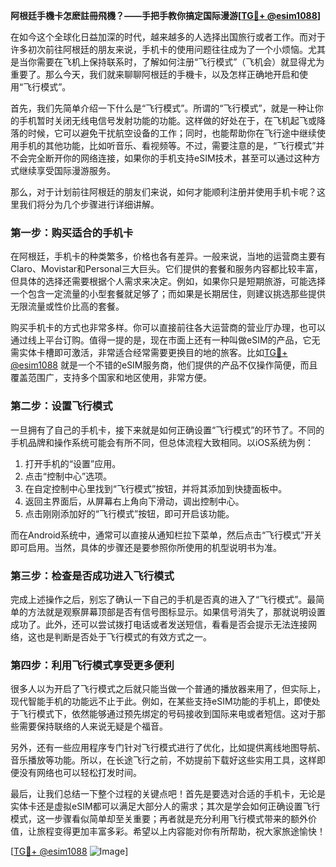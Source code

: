 **阿根廷手機卡怎麽註冊飛機？——手把手教你搞定国际漫游[[TG💪+ @esim1088](https://t.me/s/esim1088)]**

在如今这个全球化日益加深的时代，越来越多的人选择出国旅行或者工作。而对于许多初次前往阿根廷的朋友来说，手机卡的使用问题往往成为了一个小烦恼。尤其是当你需要在飞机上保持联系时，了解如何注册“飞行模式”（飞机会）就显得尤为重要了。那么今天，我们就来聊聊阿根廷的手機卡，以及怎样正确地开启和使用“飞行模式”。

首先，我们先简单介绍一下什么是“飞行模式”。所谓的“飞行模式”，就是一种让你的手机暂时关闭无线电信号发射功能的功能。这样做的好处在于，在飞机起飞或降落的时候，它可以避免干扰航空设备的工作；同时，也能帮助你在飞行途中继续使用手机的其他功能，比如听音乐、看视频等。不过，需要注意的是，“飞行模式”并不会完全断开你的网络连接，如果你的手机支持eSIM技术，甚至可以通过这种方式继续享受国际漫游服务。

那么，对于计划前往阿根廷的朋友们来说，如何才能顺利注册并使用手机卡呢？这里我们将分为几个步骤进行详细讲解。

### 第一步：购买适合的手机卡

在阿根廷，手机卡的种类繁多，价格也各有差异。一般来说，当地的运营商主要有Claro、Movistar和Personal三大巨头。它们提供的套餐和服务内容都比较丰富，但具体的选择还需要根据个人需求来决定。例如，如果你只是短期旅游，可能选择一个包含一定流量的小型套餐就足够了；而如果是长期居住，则建议挑选那些提供无限流量或性价比高的套餐。

购买手机卡的方式也非常多样。你可以直接前往各大运营商的营业厅办理，也可以通过线上平台订购。值得一提的是，现在市面上还有一种叫做eSIM的产品，它无需实体卡槽即可激活，非常适合经常需要更换目的地的旅客。比如[TG💪+ @esim1088](https://t.me/s/esim1088) 就是一个不错的eSIM服务商，他们提供的产品不仅操作简便，而且覆盖范围广，支持多个国家和地区使用，非常方便。

### 第二步：设置飞行模式

一旦拥有了自己的手机卡，接下来就是如何正确设置“飞行模式”的环节了。不同的手机品牌和操作系统可能会有所不同，但总体流程大致相同。以iOS系统为例：

1. 打开手机的“设置”应用。
2. 点击“控制中心”选项。
3. 在自定控制中心里找到“飞行模式”按钮，并将其添加到快捷面板中。
4. 返回主界面后，从屏幕右上角向下滑动，调出控制中心。
5. 点击刚刚添加好的“飞行模式”按钮，即可开启该功能。

而在Android系统中，通常可以直接从通知栏拉下菜单，然后点击“飞行模式”开关即可启用。当然，具体的步骤还是要参照你所使用的机型说明书为准。

### 第三步：检查是否成功进入飞行模式

完成上述操作之后，别忘了确认一下自己的手机是否真的进入了“飞行模式”。最简单的方法就是观察屏幕顶部是否有信号图标显示。如果信号消失了，那就说明设置成功了。此外，还可以尝试拨打电话或者发送短信，看看是否会提示无法连接网络，这也是判断是否处于飞行模式的有效方式之一。

### 第四步：利用飞行模式享受更多便利

很多人以为开启了飞行模式之后就只能当做一个普通的播放器来用了，但实际上，现代智能手机的功能远不止于此。例如，在某些支持eSIM功能的手机上，即使处于飞行模式下，依然能够通过预先绑定的号码接收到国际来电或者短信。这对于那些需要保持联络的人来说无疑是个福音。

另外，还有一些应用程序专门针对飞行模式进行了优化，比如提供离线地图导航、音乐播放等功能。所以，在长途飞行之前，不妨提前下载好这些实用工具，这样即便没有网络也可以轻松打发时间。

最后，让我们总结一下整个过程的关键点吧！首先是要选对合适的手机卡，无论是实体卡还是虚拟eSIM都可以满足大部分人的需求；其次是学会如何正确设置飞行模式，这一步骤看似简单却至关重要；再者就是充分利用飞行模式带来的额外价值，让旅程变得更加丰富多彩。希望以上内容能对你有所帮助，祝大家旅途愉快！

[[TG💪+ @esim1088](https://t.me/s/esim1088) ![Image](https://i.postimg.cc/4NQfJmqS/Snipaste-2025-05-13-00-14-12.png)]